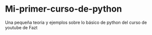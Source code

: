 # Mi-primer-curso-de-python
Una pequeña teoria y ejemplos  sobre lo básico de python del curso de youtube de Fazt
